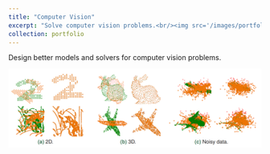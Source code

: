 ```yaml
---
title: "Computer Vision"
excerpt: "Solve computer vision problems.<br/><img src='/images/portfolio_cv1.png' width='600'>"
collection: portfolio
---
```


Design better models and solvers for computer vision problems.

<img src='/images/portfolio_cv1.png' width='800'>